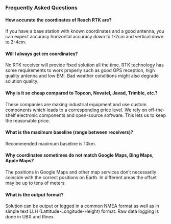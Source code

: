 ### Frequently Asked Questions

#### How accurate the coordinates of Reach RTK are?

If you have a base station with known coordinates and a good antenna, you can
expect accuracy horizontal accuracy down to 1-2cm and vertical down to 2-4cm.

#### Will I always get cm coordinates?

No RTK receiver will provide fixed solution all the time. RTK technology has
some requirements to work properly such as good GPS reception, high quality
antenna and low EMI. Bad weather conditions might also degrade solution quality.

#### Why is it so cheap compared to Topcon, Novatel, Javad, Trimble, etc.?   

These companies are making industrial equipment and use custom components which
leads to a corresponding price level. We rely on off-the-shelf electronic
components and open-source software. This lets us to keep the reasonable price.

#### What is the maximum baseline (range between receivers)?

Recommended maximum baseline is 10km.

#### Why coordinates sometimes do not match Google Maps, Bing Maps, Apple Maps?

The positions in Google Maps and other map services don’t necessarily coincide
with the correct positions on Earth. In different areas the offset may be up to
tens of meters.

#### What is the output format?

Solution can be output or logged in a common NMEA format as well as in simple
text LLH (Lattitude-Longitude-Height) format.
Raw data logging is done in UBX and Rinex.
